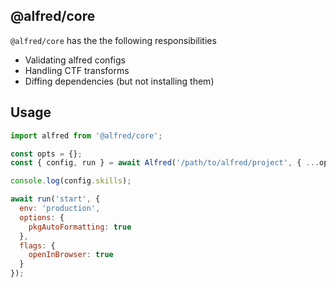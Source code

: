 ## @alfred/core

`@alfred/core` has the the following responsibilities
* Validating alfred configs
* Handling CTF transforms
* Diffing dependencies (but not installing them)

## Usage

```js
import alfred from '@alfred/core';

const opts = {};
const { config, run } = await Alfred('/path/to/alfred/project', { ...opts });

console.log(config.skills);

await run('start', {
  env: 'production',
  options: {
    pkgAutoFormatting: true
  },
  flags: {
    openInBrowser: true
  }
});
```
